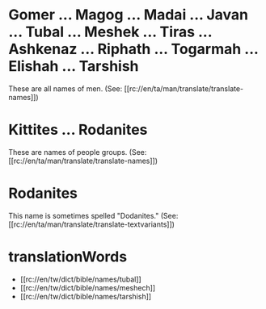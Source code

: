 # Gomer ... Magog ... Madai ... Javan ... Tubal ... Meshek ... Tiras ... Ashkenaz ... Riphath ... Togarmah ... Elishah ... Tarshish

These are all names of men. (See: [[rc://en/ta/man/translate/translate-names]])

# Kittites ... Rodanites

These are names of people groups. (See: [[rc://en/ta/man/translate/translate-names]])

# Rodanites

This name is sometimes spelled "Dodanites." (See: [[rc://en/ta/man/translate/translate-textvariants]])

# translationWords

* [[rc://en/tw/dict/bible/names/tubal]]
* [[rc://en/tw/dict/bible/names/meshech]]
* [[rc://en/tw/dict/bible/names/tarshish]]